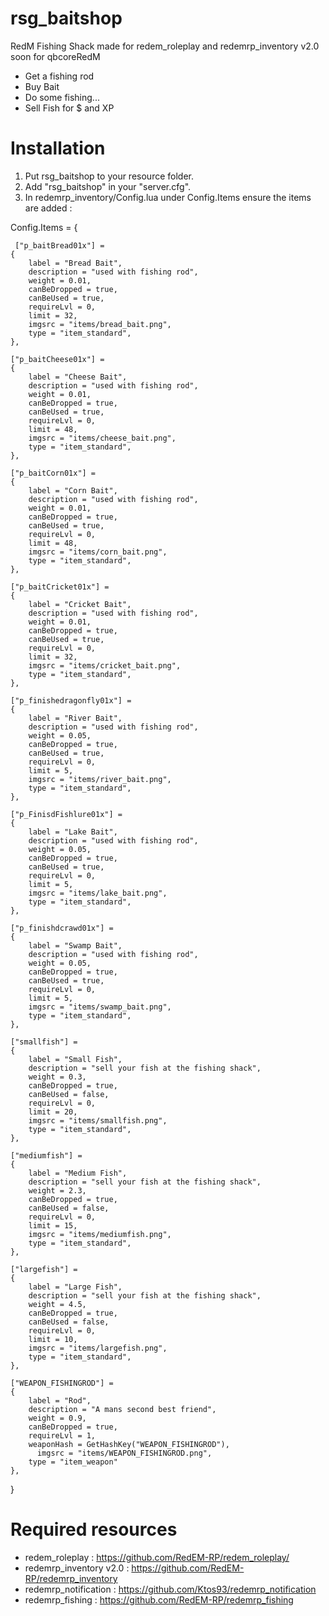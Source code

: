 # rsg_baitshop
RedM Fishing Shack made for redem_roleplay and redemrp_inventory v2.0 soon for qbcoreRedM
- Get a fishing rod
- Buy Bait
- Do some fishing...
- Sell Fish for $ and XP

# Installation
1. Put rsg_baitshop to your resource folder.
2. Add "rsg_baitshop" in your "server.cfg".
3. In redemrp_inventory/Config.lua under Config.Items ensure the items are added :

Config.Items = {

	 ["p_baitBread01x"] =
    {
        label = "Bread Bait",
        description = "used with fishing rod",
        weight = 0.01,
        canBeDropped = true,
        canBeUsed = true,
        requireLvl = 0,
        limit = 32,
        imgsrc = "items/bread_bait.png",
        type = "item_standard",
    },

    ["p_baitCheese01x"] =
    {
        label = "Cheese Bait",
        description = "used with fishing rod",
        weight = 0.01,
        canBeDropped = true,
        canBeUsed = true,
        requireLvl = 0,
        limit = 48,
        imgsrc = "items/cheese_bait.png",
        type = "item_standard",
    },

    ["p_baitCorn01x"] =
    {
        label = "Corn Bait",
        description = "used with fishing rod",
        weight = 0.01,
        canBeDropped = true,
        canBeUsed = true,
        requireLvl = 0,
        limit = 48,
        imgsrc = "items/corn_bait.png",
        type = "item_standard",
    },
	
    ["p_baitCricket01x"] =
    {
        label = "Cricket Bait",
        description = "used with fishing rod",
        weight = 0.01,
        canBeDropped = true,
        canBeUsed = true,
        requireLvl = 0,
        limit = 32,
        imgsrc = "items/cricket_bait.png",
        type = "item_standard",
    },

    ["p_finishedragonfly01x"] =
    {
        label = "River Bait",
        description = "used with fishing rod",
        weight = 0.05,
        canBeDropped = true,
        canBeUsed = true,
        requireLvl = 0,
        limit = 5,
        imgsrc = "items/river_bait.png",
        type = "item_standard",
    },

    ["p_FinisdFishlure01x"] =
    {
        label = "Lake Bait",
        description = "used with fishing rod",
        weight = 0.05,
        canBeDropped = true,
        canBeUsed = true,
        requireLvl = 0,
        limit = 5,
        imgsrc = "items/lake_bait.png",
        type = "item_standard",
    },

    ["p_finishdcrawd01x"] =
    {
        label = "Swamp Bait",
        description = "used with fishing rod",
        weight = 0.05,
        canBeDropped = true,
        canBeUsed = true,
        requireLvl = 0,
        limit = 5,
        imgsrc = "items/swamp_bait.png",
        type = "item_standard",
    },
	
	["smallfish"] =
    {
        label = "Small Fish",
        description = "sell your fish at the fishing shack",
        weight = 0.3,
        canBeDropped = true,
        canBeUsed = false,
        requireLvl = 0,
        limit = 20,
        imgsrc = "items/smallfish.png",
        type = "item_standard",
    },

    ["mediumfish"] =
    {
        label = "Medium Fish", 
        description = "sell your fish at the fishing shack",
        weight = 2.3,
        canBeDropped = true,
        canBeUsed = false,
        requireLvl = 0,
        limit = 15,
        imgsrc = "items/mediumfish.png",
        type = "item_standard",
    },

    ["largefish"] =
    {
        label = "Large Fish",
        description = "sell your fish at the fishing shack",
        weight = 4.5,
        canBeDropped = true,
        canBeUsed = false,
        requireLvl = 0,
        limit = 10,
        imgsrc = "items/largefish.png",
        type = "item_standard",
    },

	["WEAPON_FISHINGROD"] =
	{
		label = "Rod",
		description = "A mans second best friend",
		weight = 0.9,
		canBeDropped = true,
		requireLvl = 1,
		weaponHash = GetHashKey("WEAPON_FISHINGROD"),
		  imgsrc = "items/WEAPON_FISHINGROD.png",
		type = "item_weapon"
	},
}

# Required resources
- redem_roleplay : https://github.com/RedEM-RP/redem_roleplay/
- redemrp_inventory v2.0 : https://github.com/RedEM-RP/redemrp_inventory
- redemrp_notification : https://github.com/Ktos93/redemrp_notification
- redemrp_fishing : https://github.com/RedEM-RP/redemrp_fishing